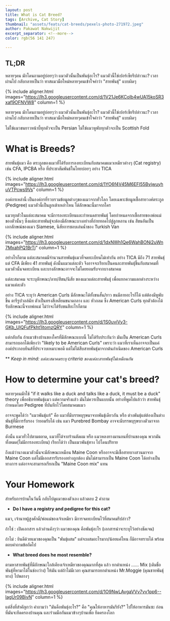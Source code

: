 ```yaml
---
layout: post
title: What is Cat Breed?
tags: [Archive, Cat Story]
thumbnail: "assets/feats/cat-breeds/pexels-photo-271972.jpeg"
author: Pakawat Nakwijit
excerpt_separator: <!--more-->
color: rgb(56 141 247)

---
```


## TL;DR
หลายๆคน มักโดนถามอยู่บ่อยๆว่า แมวตัวนั้นเป็นพันธุ์อะไร? แมวตัวนี้ใช่เปอร์เซียรึปล่าวนะ? เวลาผ่านไป กลับกลายเป็นว่า ทาสแมวมือใหม่หลายๆคนเข้าใจคำว่า "สายพันธุ์" แบบผิดๆ

<!--more-->

{% include aligner.html images="https://lh3.googleusercontent.com/d/1V21Je6KCoIb4wUA15koSR3xaf9OFNVW8" column=1 %}

หลายๆคน มักโดนถามอยู่บ่อยๆว่า แมวตัวนั้นเป็นพันธุ์อะไร? แมวตัวนี้ใช่เปอร์เซียรึปล่าวนะ? เวลาผ่านไป กลับกลายเป็นว่า ทาสแมวมือใหม่หลายๆคนเข้าใจคำว่า "สายพันธุ์" แบบผิดๆ

ไม่ใช่แมวขนยาวหน้าบี้ทุกตัวจะเป็น Persian ไม่ใช่แมวหูพับทุกตัวจะเป็น Scottish Fold

# What is Breeds?

สายพันธุ์แมว คือ ตระกูลของแมวที่ได้รับการลงทะเบียนกับสมาคมแมวเหมียวต่างๆ (Cat registry) เช่น CFA, IPCBA หรือ ที่ประชาสัมพันธ์ในไทยบ่อยๆ อย่าง TICA

{% include aligner.html images="https://lh3.googleusercontent.com/d/1YO6f4V45M6EFl55BvjwuyhuVTPcws9Vs" column=1 %}

องค์กรเหล่านี้ เป็นองค์กรที่รวบรวมข้อมูลต่างๆของแมวจากทั่วโลก โดยเฉพาะข้อมูลเชื้อสายวงศ์ตระกูล (Pedigree) แมวตัวนี้เป็นลูกเต้าเหล่าไหน ได้ลักษณะนี้มาจากใคร

แมวทุกตัวในแต่ละสมาคม จะมีการลงทะเบียนและกำหนดสายพันธุ์ โดยกำหนดจากเชื้อสายของพ่อแม่ของตัวนั้นๆ ซึ่งแต่ละสายพันธุ์จะต้องมีลักษณะบางอย่างที่ถ่ายทอดไปสู่ลูกหลาน เช่น สีขนอันเป็นเอกลักษณ์ของแมว Siamese, นิสัยการชอบเล่นน้ำของ Turkish Van

{% include aligner.html images="https://lh3.googleusercontent.com/d/1dxNWh1Qe6WahBONi2uWn7MxahPQ1BrTj" column=1 %}

อย่างไรก็ตาม แต่ละสมาคมมีจำนวนสายพันธุ์แมวที่จดทะเบียนไม่เท่ากัน อย่าง TICA มีถึง 71 สายพันธุ์ แต่ CFA มีเพียง 41 สายพันธุ์ ดังนั้นแมวแต่ละตัว จึงอาจจะเรียกเป็นคนละสายพันธุ์ขึ้นกับสมาคมที่แมวตัวนั้นจดทะเบียน และบางลักษณะอาจจะไม่โดยยอมรับจากบางสมาคม

แต่ละสมาคม จะระบุลักษณะ/ลาย/สีขน/นิสัย ของแมวแต่ละสายพันธุ์ เพื่อแยกความแตกต่างระหว่างแมวแต่ละตัว

อย่าง TICA ระบุว่า American Curls มีลักษณะได้ทั้งขนสั้น/ยาว ขนมีลายอะไรก็ได้ แต่ต้องมีหูพับขึ้น ตารีรูปวอล์นัท ตัวเป็นทรงสี่เหลี่ยมขนาดกลาง และ หัวกลม ซึ่ง American Curls ทุกตัวต้องได้รับลักษณะนี้จากพ่อแม่ ไม่ว่าจะได้รับขนสีอะไรก็ตาม

{% include aligner.html images="https://lh3.googleusercontent.com/d/1S0uviVy3-GKb_UlQFufPkht1itomzQRY" column=1 %}

แต่กลับกัน ถ้าแมวข้างบ้านของใครที่มีลักษณะแบบนี้ ไม่ได้รับประกันว่า มันเป็น American Curls สามารถบอกได้เพียงว่า "likely to be American Curls" เพราะว่า แมวที่เราเห็นอาจจะเป็นแค่องค์ประกอบยีนส์ที่ประจวบเหมาะพอดี แต่ไม่ได้สืบสายพันธุ์มาจากต้นกำเนิดของ American Curls

** *Keep in mind: แต่ละสมาคมระบุ criteria ของแต่ละสายพันธุ์ไม่เหมือนกัน*

# How to determine your cat's breed?

หลายๆคนมักใช้ "if it walks like a duck and talks like a duck, it must be a duck" theory เพื่ออธิบายพันธุ์แมว แต่ความจริงแล้ว มันไม่ควรเป็นแบบนั้น อย่างที่พูดไปแล้วว่า สายพันธุ์กำหนดโดย Pedigree ที่บันทึกไว้โดยสมาคมแมว

อาจจะพูดได้ว่า "แมวพันธุ์แท้" คือ แมวที่มีบรรพบุรุษมาจากพันธุ์เดียวกัน หรือ ต่างพันธุ์แต่ต้องเป็นต่างพันธุ์ที่มีการรับรอง ว่ายอมรับได้ เช่น แมว Purebred Bombay อาจจะมีบรรพบุรุษบางตัวมาจาก Burmese

ดังนั้น แมวทั่วไปตามตลาด, แมวที่ได้จากร้านตัดผม หรือ แมวหลงทางมานอนที่บ้านของคุณ พวกมันทั้งหมด(ไม่มีการลงทะเบียน) เรียกได้ว่า เป็นแมวพันธุ์ทาง ไปโดนปริยาย

ถึงแม้ว่านางแมวตัวนั้นจะมีลักษณะเหมือน Maine Coon หรืออาจจะมีเชื้อสายบางสวนมาจาก Maine Coon แต่ไม่มีเอกสารรับรองอย่างถูกต้อง มันไม่สามารถเป็น Maine Coon ได้อย่างเป็นทางการ แต่อาจจะสามารถเรียกเป็น "Maine Coon mix" แทน

# Your Homework

สำหรับการบ้านในวันนี้ กลับไปดูแมวของตัวเอง แล้วตอบ 2 คำถาม

* **Do I have a registry and pedigree for this cat?**

แมว, เจ้านายผู้สูงศักดิ์/พ่อแม่ของเจ้าเหมียว มีการจดทะเบียนไว้ที่สมาคมรึปล่าว?

ถ้าใช่ : เปิดเอกสาร แล้วอ่านดังๆว่า แมวของคุณ คือพันธุ์อะไร (เอกสารน่าจะระบุไว้อย่างชัดเจน)

ถ้าไม่ : ยินดีด้วยแมวของคุณเป็น "พันธุ์ผสม" แต่จะผสมอะไรมาก/น้อยแค่ไหน ก็มิอาจทราบได้ พร้อมตอบคำถามข้อถัดไป

* **What breed does he most resemble?**

ตามหาสายพันธุ์ที่มีลักษณะใกล้เคียงเจ้าเหมียวของคุณมากที่สุด แล้ว ยกตำแหน่ง ...... Mix (เติมชื่อพันธุ์ที่หามาได้ในช่องว่าง) ให้มัน แต่ถ้าไม่มีเวลา คุณสามารถยกตำแหน่ง Mr.Moggie (คุณชายพันธุ์ทาง) ไปพลางๆ

{% include aligner.html images="https://lh3.googleusercontent.com/d/1O9NwLAvgaVVv7vv1pp6--lagUr09BivN" column=1 %}

แต่สิ่งที่สำคัญกว่า คำถามว่า "มันคือพันธุ์อะไร?" คือ "คุณให้อาหารมันรึยัง?" ไปให้อาหารมันซะ ก่อนที่มันจะยึดครองบ้านคุณ และร่วมมือกันแมวข้างๆบ้านเพื่อ ยึดครองโลก